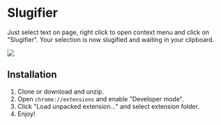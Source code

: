 Slugifier
==========
Just select text on page, right click to open context menu and click on "Slugifier". Your selection is now slugified and waiting in your clipboard.

![](http://i.imgur.com/b8vFXur.gif)

Installation
-----
1. Clone or download and unzip.
2. Open `chrome://extensions` and enable "Developer mode".
3. Click "Load unpacked extension..." and select extension folder.
4. Enjoy!